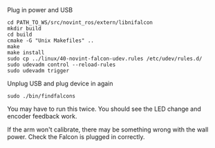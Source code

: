 Plug in power and USB
```
cd PATH_TO_WS/src/novint_ros/extern/libnifalcon
mkdir build
cd build
cmake -G "Unix Makefiles" ..
make
make install
sudo cp ../linux/40-novint-falcon-udev.rules /etc/udev/rules.d/
sudo udevadm control --reload-rules
sudo udevadm trigger
```
Unplug USB and plug device in again
```
sudo ./bin/findfalcons
```
You may have to run this twice. You should see the LED change and encoder feedback work.

If the arm won't calibrate, there may be something wrong with the wall power. Check the Falcon is plugged in correctly.

